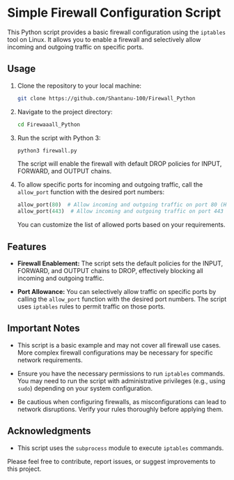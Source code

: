# Simple Firewall Configuration Script

This Python script provides a basic firewall configuration using the `iptables` tool on Linux. It allows you to enable a firewall and selectively allow incoming and outgoing traffic on specific ports.

## Usage

1. Clone the repository to your local machine:

   ```bash
   git clone https://github.com/Shantanu-100/Firewall_Python
   ```

2. Navigate to the project directory:

   ```bash
   cd Firewaaall_Python
   ```

3. Run the script with Python 3:

   ```bash
   python3 firewall.py
   ```

   The script will enable the firewall with default DROP policies for INPUT, FORWARD, and OUTPUT chains.

4. To allow specific ports for incoming and outgoing traffic, call the `allow_port` function with the desired port numbers:

   ```python
   allow_port(80)  # Allow incoming and outgoing traffic on port 80 (HTTP)
   allow_port(443)  # Allow incoming and outgoing traffic on port 443 (HTTPS)
   ```

   You can customize the list of allowed ports based on your requirements.

## Features

- **Firewall Enablement:** The script sets the default policies for the INPUT, FORWARD, and OUTPUT chains to DROP, effectively blocking all incoming and outgoing traffic.

- **Port Allowance:** You can selectively allow traffic on specific ports by calling the `allow_port` function with the desired port numbers. The script uses `iptables` rules to permit traffic on those ports.

## Important Notes

- This script is a basic example and may not cover all firewall use cases. More complex firewall configurations may be necessary for specific network requirements.

- Ensure you have the necessary permissions to run `iptables` commands. You may need to run the script with administrative privileges (e.g., using `sudo`) depending on your system configuration.

- Be cautious when configuring firewalls, as misconfigurations can lead to network disruptions. Verify your rules thoroughly before applying them.

## Acknowledgments

- This script uses the `subprocess` module to execute `iptables` commands.

Please feel free to contribute, report issues, or suggest improvements to this project.
